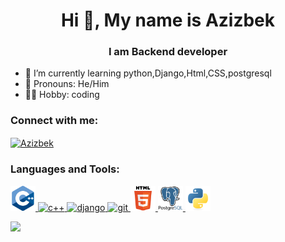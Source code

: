 <h1 align="center">Hi 👋, My name is Azizbek</h1>
<h3 align="center">I am Backend developer</h3>


- 🌱 I’m currently learning python,Django,Html,CSS,postgresql
- 🤴 Pronouns: He/Him
- 👨‍💻 Hobby: coding

<h3 align="left">Connect with me:</h3>
<p align="left">
<a href="https://www.instagram.com/7_a_z_i_z_b_e_k_7/" target="blank"><img align="center" src="https://raw.githubusercontent.com/rahuldkjain/github-profile-readme-generator/master/src/images/icons/Social/instagram.svg" alt="Azizbek" height="30" width="40" /></a>
</p>

<h3 align="left">Languages and Tools:</h3>
<p align="left"> <a href="https://www.w3schools.com/cpp/" target="_blank" rel="noreferrer"> 
    <img src="https://raw.githubusercontent.com/devicons/devicon/master/icons/cplusplus/cplusplus-original.svg" alt="cplusplus" width="40" height="40"/> 
</a> 
<a href="https://www.w3schools.com/c++/" target="_blank" rel="noreferrer"> 
    <img src="https://raw.githubusercontent.com/devicons/devicon/master/icons/c++/c++-original-wordmark.svg" alt="c++" width="40" height="40"/> 
</a> 
    <a href="https://www.djangoproject.com/" target="_blank" rel="noreferrer"> 
        <img src="https://cdn.worldvectorlogo.com/logos/django.svg" alt="django" width="40" height="40"/> 
    </a> 
    <a href="https://git-scm.com/" target="_blank" rel="noreferrer"> 
        <img src="https://www.vectorlogo.zone/logos/git-scm/git-scm-icon.svg" alt="git" width="40" height="40"/> 
    </a> 
    <a href="https://www.w3.org/html/" target="_blank" rel="noreferrer"> 
        <img src="https://raw.githubusercontent.com/devicons/devicon/master/icons/html5/html5-original-wordmark.svg" alt="html5" width="40" height="40"/> 
    </a>
    <a href="https://www.postgresql.org" target="_blank" rel="noreferrer"> 
        <img src="https://raw.githubusercontent.com/devicons/devicon/master/icons/postgresql/postgresql-original-wordmark.svg" alt="postgresql" width="40" height="40"/> 
    </a> 
    <a href="https://www.python.org" target="_blank" rel="noreferrer"> 
        <img src="https://raw.githubusercontent.com/devicons/devicon/master/icons/python/python-original.svg" alt="python" width="40" height="40"/> 
    </p>
</a> 
<a href="https://visitcount.itsvg.in">
<img src="https://visitcount.itsvg.in/api?id=Azizbek&label=Profile%20Views&color=0&icon=6&pretty=true" />
</a>
